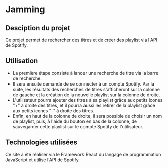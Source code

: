 # Jamming

## Desciption du projet
Ce projet permet de rechercher des titres et de créer des playlist via l'API de Spotify.

## Utilisation
- La première étape consiste à lancer une recherche de titre via la barre de recherche.
- Il sera ensuite demandé de se connecter à un compte Spotify.
Par la suite, les résultats des recherches de titres s'afficheront sur la colonne de gauche et la création de la nouvelle playlist sur la colonne de droite.
- L'utilisateur pourra ajouter des titres à sa playlist grâce aux petits icones "+" à droite des titres, et il pourra aussi les retirer de la playlist grâce aux petits icones "-" à droite des titres.
- Enfin, en haut de la colonne de droite, il sera possible de choisir un nom de playlist, puis, à l'aide du bouton en bas de la colonne, de sauvegarder cette playlist sur le compte Spotify de l'utilisateur.

## Technologies utilisées
Ce site a été réaliser via le Framework React du langage de programmation JavaScript et utilise l'API de Spotify.
